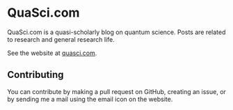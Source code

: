# QuaSci.com
QuaSci.com is a quasi-scholarly blog on quantum science.
Posts are related to research and general research life. 

See the website at [quasci.com](http://quasci.com).

## Contributing
You can contribute by making a pull request on GitHub, creating an issue, or by sending me a mail using
the email icon on the website.
